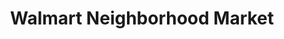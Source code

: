---
title: "Walmart Neighborhood Market"
url: /phoenix/walmart-neighborhood-market-east-dunlap-avenue/
shop: Supermarkt
---